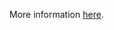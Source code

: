 More information [here](https://docs.bridgecrew.io/docs/ensure-that-elastic-load-balancers-uses-ssl-certificates-provided-by-aws-certificate-manager).
